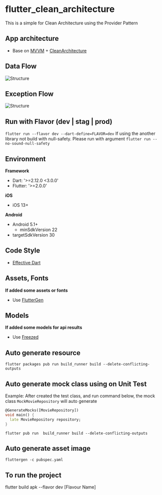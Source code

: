 # flutter_clean_architecture

This is a simple for Clean Architecture using the Provider Pattern

## App architecture
- Base on [MVVM](https://en.wikipedia.org/wiki/Model%E2%80%93view%E2%80%93viewmodel) + [CleanArchitecture](https://blog.cleancoder.com/uncle-bob/2012/08/13/the-clean-architecture.html)

## Data Flow
![Structure](files/data-flow.jpg "Data flow")

## Exception Flow
![Structure](files/exception-handler.jpg "Exception flow")

## Run with Flavor (dev | stag | prod)

`flutter run --flavor dev --dart-define=FLAVOR=dev`
If using the another library not build with null-safety. Please run with argument `flutter run --no-sound-null-safety`

## Environment
**Framework**
- Dart: '>=2.12.0 <3.0.0'
- Flutter: '>=2.0.0'

**iOS**
- iOS 13+

**Android**
- Android 5.1+
    - minSdkVersion 22
- targetSdkVersion 30

## Code Style
- [Effective Dart](https://dart.dev/guides/language/effective-dart)

## Assets, Fonts

**If added some assets or fonts**

- Use [FlutterGen](https://github.com/FlutterGen/flutter_gen/)

## Models

**If added some models for api results**

- Use [Freezed](https://pub.dev/packages/freezed)

## Auto generate resource
`flutter packages pub run build_runner build --delete-conflicting-outputs`

## Auto generate mock class using on Unit Test 
Example: After created the test class, and run command below, the mock class `MockMovieRepository` will auto generate 
```Dart
@GenerateMocks([MovieRepository])
void main() {
  late MovieRepository repository;
}
```
`flutter pub run  build_runner build --delete-conflicting-outputs`

## Auto generate asset image
`fluttergen -c pubspec.yaml`

## To run the project
flutter build apk --flavor dev [Flavour Name]




